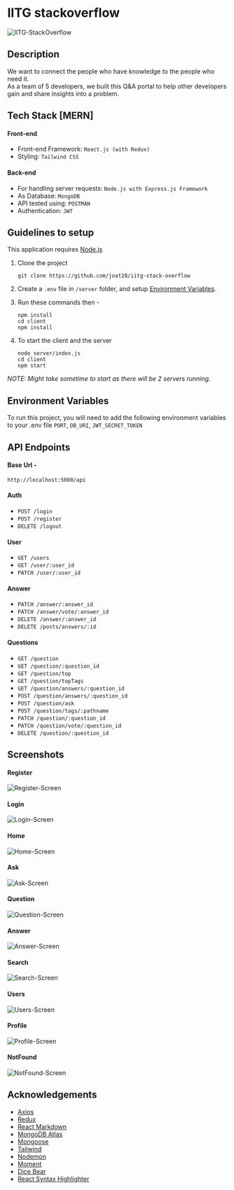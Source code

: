 # IITG stackoverflow

![IITG-StackOverflow](https://socialify.git.ci/joat28/iitg-stack-overflow/image?description=1&descriptionEditable=IITG%20Stackoverflow&font=Source%20Code%20Pro&forks=1&issues=1&language=1&owner=1&pattern=Charlie%20Brown&pulls=1&stargazers=1&theme=Dark)

## Description
We want to connect the people who have knowledge to the people who need it.  
As a team of 5 developers, we built this Q&A portal to help other developers gain and share insights into a problem.


## Tech Stack [MERN]
#### Front-end
* Front-end Framework: `React.js (with Redux)`
* Styling: `Tailwind CSS`

#### Back-end
* For handling server requests: `Node.js with Express.js Framework`
* As Database: `MongoDB`
* API tested using: `POSTMAN`
* Authentication: `JWT`

## Guidelines to setup

This application requires [Node.js](https://nodejs.org/)

1. Clone the project
    ```
    git clone https://github.com/joat28/iitg-stack-overflow
    ```

2. Create a `.env` file in ```/server``` folder, and setup [Environment Variables](environment-variables).
3. Run these commands then - 
    ```
    npm install
    cd client
    npm install
    ```
4. To start the client and the server 
    ```
    node server/index.js 
    cd client
    npm start
    ```

_NOTE: Might take sometime to start as there will be 2 servers running._

## Environment Variables

To run this project, you will need to add the following environment variables to your .env file
`PORT`, `DB_URI`, `JWT_SECRET_TOKEN`


## API Endpoints

#### Base Url - 
`http://localhost:5000/api`

#### Auth
* `POST /login`
* `POST /register`
* `DELETE /logout`

#### User
* `GET /users`
* `GET /user/:user_id`
* `PATCH /user/:user_id`

#### Answer
* `PATCH /answer/:answer_id`
* `PATCH /answer/vote/:answer_id`
* `DELETE /answer/:answer_id`
* `DELETE /posts/answers/:id`

#### Questions
* `GET /question`
* `GET /question/:question_id`
* `GET /question/top`
* `GET /question/topTags`
* `GET /question/answers/:question_id`
* `POST /question/answers/:question_id`
* `POST /question/ask`
* `POST /question/tags/:pathname`
* `PATCH /question/:question_id`
* `PATCH /question/vote/:question_id`
* `DELETE /question/:question_id`



## Screenshots

#### Register
![Register-Screen](./images/Signup.png)
#### Login
![Login-Screen](./images/Login.png)
#### Home
![Home-Screen](./images/Home.png)
#### Ask
![Ask-Screen](./images/Ask.png)
#### Question
![Question-Screen](./images/Question.png)
#### Answer
![Answer-Screen](./images/Answer.png)
#### Search
![Search-Screen](./images/Search.png)
#### Users
![Users-Screen](./images/Users.png)
#### Profile
![Profile-Screen](./images/Profile.png)
#### NotFound
![NotFound-Screen](./images/NotFound.png)

## Acknowledgements

 - [Axios](https://axios-http.com/)
 - [Redux](https://github.com/matiassingers/awesome-readme)
 - [React Markdown](https://bulldogjob.com/news/449-how-to-write-a-good-readme-for-your-github-project)
 - [MongoDB Atlas](https://www.mongodb.com/cloud/atlas)
 - [Mongoose](https://mongoosejs.com/)
 - [Tailwind](https://tailwindcss.com/)
 - [Nodemon](https://nodemon.io/)
 - [Moment](https://momentjs.com/)
 - [Dice Bear](https://avatars.dicebear.com/)
 - [React Syntax Highlighter]()

